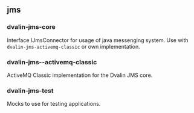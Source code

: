 ## jms

### dvalin-jms-core
Interface IJmsConnector for usage of java messenging system. Use with `dvalin-jms-activemq-classic` or own implementation. 

### dvalin-jms--activemq-classic
ActiveMQ Classic implementation for the Dvalin JMS core.

### dvalin-jms-test
Mocks to use for testing applications.